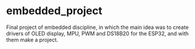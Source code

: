 # embedded_project
Final project of embedded discipline, in which the main idea was to create drivers of OLED display, MPU, PWM and DS18B20 for the ESP32, and with them make a project.
